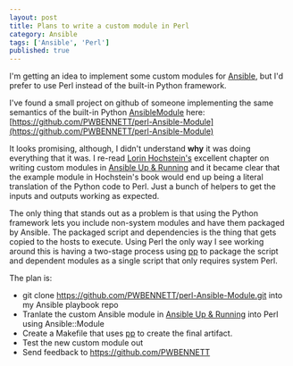 ```yaml
---
layout: post
title: Plans to write a custom module in Perl
category: Ansible
tags: ['Ansible', 'Perl']
published: true
---
```


I'm getting an idea to implement some custom modules for [Ansible](http://www.ansible.com/), but I'd prefer to use Perl instead of the built-in Python framework.

I've found a small project on github of someone implementing the same semantics of the built-in Python [AnsibleModule](http://docs.ansible.com/ansible/developing_modules.html) here: [https://github.com/PWBENNETT/perl-Ansible-Module](https://github.com/PWBENNETT/perl-Ansible-Module)

It looks promising, although, I didn't understand **why** it was doing everything that it was. I re-read [Lorin Hochstein's](https://twitter.com/lhochstein) excellent chapter on writing custom modules in [Ansible Up & Running](http://www.ansiblebook.com/) and it became clear that the example module in Hochstein's book would end up being a literal translation of the Python code to Perl. Just a bunch of helpers to get the inputs and outputs working as expected.

The only thing that stands out as a problem is that using the Python framework lets you include non-system modules and have them packaged by Ansible. The packaged script and dependencies is the thing that gets copied to the hosts to execute. Using Perl the only way I see working around this is having a two-stage process using [pp](https://metacpan.org/pod/pp) to package the script and dependent modules as a single script that only requires system Perl.

The plan is:

* git clone https://github.com/PWBENNETT/perl-Ansible-Module.git into my Ansible playbook repo
* Tranlate the custom Ansible module in [Ansible Up & Running](http://www.ansiblebook.com/) into Perl using Ansible::Module
* Create a Makefile that uses [pp](https://metacpan.org/pod/pp) to create the final artifact.
* Test the new custom module out
* Send feedback to https://github.com/PWBENNETT
